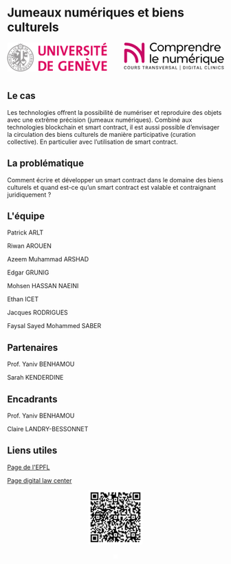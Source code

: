 # Jumeaux numériques et biens culturels

<p align="middle">
 <a href="https://www.unige.ch/"><img alt="Universite de Genève" align="left" width="46%" src="https://github.com/CN2-2023/CN2-2023.github.io/blob/main/.Images/Unige_logo.png?raw-true"/></a>
 &nbsp;
 &nbsp;
 &nbsp;
 <a href="https://www.unige.ch/comprendre-le-numerique/"><img alt="Comprendre le numérique" align="right" width="46%" src="https://github.com/CN2-2023/CN2-2023.github.io/blob/main/.Images/CLN_logo.png?raw-true"/></a>
</p>
&nbsp;
&nbsp;
&nbsp;
&nbsp;
&nbsp;
&nbsp;
&nbsp;
&nbsp;
&nbsp;
&nbsp;
&nbsp;
&nbsp;
&nbsp;
&nbsp;
&nbsp;
&nbsp;
&nbsp;

## Le cas

Les technologies offrent la possibilité de numériser et reproduire des objets avec une extrême précision (jumeaux numériques). Combiné aux technologies blockchain et smart contract, il est aussi possible d’envisager la circulation des biens culturels de manière participative (curation collective). En particulier avec l’utilisation de smart contract.

## La problématique

Comment écrire et développer un smart contract dans le domaine des biens culturels et quand est-ce qu’un smart contract est valable et contraignant juridiquement ?

## L'équipe

Patrick ARLT

Riwan AROUEN

Azeem Muhammad ARSHAD

Edgar GRUNIG

Mohsen HASSAN NAEINI

Ethan ICET

Jacques RODRIGUES

Faysal Sayed Mohammed SABER

## Partenaires

Prof. Yaniv BENHAMOU

Sarah KENDERDINE

## Encadrants

Prof. Yaniv BENHAMOU
 
Claire LANDRY-BESSONNET

## Liens utiles

[Page de l'EPFL](https://www.epfl.ch/labs/emplus/digitaltwins/)

[Page digital law center](https://www.digitallawcenter.ch/recherche/2023/digital-twins-negotiating-identity-and-translocated-heritage-global-2023-2026)

<p align="middle"><a href="https://www.unige.ch/digital-clinics/projets-des-etudiants-digital-clinics/2023/jumeaux-numeriques-et-biens-culturels"><img alt="Page du projet" align="middle" width="25%" src="https://github.com/CN2-2023/CN2-2023.github.io/blob/main/.Images/qr-code.png?raw=true"/></a></p>

<p align="middle"><a href="https://www.youtube.com/watch?v=dQw4w9WgXcQ"><img alt="The team" align="middle" width="10px" src="https://github.com/CN2-2023/CN2-2023.github.io/blob/main/.Images/Invisible.png?raw=true"/></a></p>

